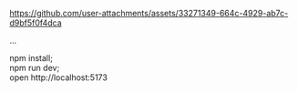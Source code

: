

https://github.com/user-attachments/assets/33271349-664c-4929-ab7c-d9bf5f0f4dca

…


npm install;  
npm run dev;  
open http://localhost:5173
